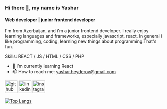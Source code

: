 ### Hi there 👋, my name is Yashar
#### Web developer | junior frontend developer
I'm from Azerbaijan, and i'm a junior frontend developer. I really enjoy learning languages and frameworks, especially javascript, react.
In general i like programming, coding, learning new things about programming.That's fun.

Skills: REACT / JS / HTML / CSS / PHP

- 🌱 I’m currently learning React 
- 📫 How to reach me: yashar.heyderov@gmail.com 


[<img src='https://cdn.jsdelivr.net/npm/simple-icons@3.0.1/icons/github.svg' alt='github' height='40'>](https://github.com/heydarov93)  [<img src='https://cdn.jsdelivr.net/npm/simple-icons@3.0.1/icons/linkedin.svg' alt='linkedin' height='40'>](https://www.linkedin.com/in/yashar-heydarov-4b8659261/)  [<img src='https://cdn.jsdelivr.net/npm/simple-icons@3.0.1/icons/instagram.svg' alt='instagram' height='40'>](https://www.instagram.com/yashar_heydarov/)  

[![Top Langs](https://github-readme-stats.vercel.app/api/top-langs/?username=heydarov93)](https://github.com/anuraghazra/github-readme-stats)


